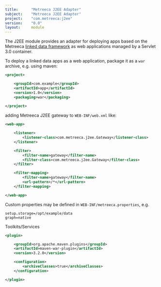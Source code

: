 ```yaml
---
title:      "Metreeca J2EE Adapter"
subject:    "Metreeca J2EE Adapter"
project:    "com.metreeca:j2ee"
version:    "0.0"
layout:     module
---
```


The J2EE module provides an adapter for deploying apps based on the Metreeca [linked data framework](/modules/com.metreeca:link/0.0/) as web 
applications managed by a Servlet 3.0 container.

To deploy a linked data apps as a web application, package it as a `war` archive, e.g. using maven:

```xml
<project>

	<groupId>com.example</groupId>
	<artifactId>app</artifactId>
	<version>1.0</version>
	<packaging>war</packaging>
	
</project>
```

adding Metreeca J2EE gateway to `WEB-INF/web.xml` like:

```xml
<web-app>

	<listener>
		<listener-class>com.metreeca.j2ee.Gateway</listener-class>
	</listener>

	<filter>
		<filter-name>gateway</filter-name>
		<filter-class>com.metreeca.j2ee.Gateway</filter-class>
	</filter>

	<filter-mapping>
		<filter-name>gateway</filter-name>
		<url-pattern>/*</url-pattern>
	</filter-mapping>

</web-app>
```

Custom properties may be defined in `WEB-INF/metreeca.properties`, e.g.

```properties
setup.storage=/opt/example/data
graph=native
```

Toolkits/Services 



```xml
<plugin>

	<groupId>org.apache.maven.plugins</groupId>
	<artifactId>maven-war-plugin</artifactId>
	<version>3.2.0</version>

	<configuration>
		<archiveClasses>true</archiveClasses>
	</configuration>

</plugin>
```

